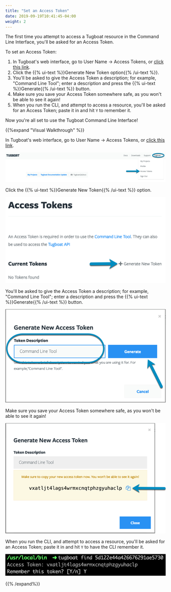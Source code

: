 ```yaml
---
title: "Set an Access Token"
date: 2019-09-19T10:41:45-04:00
weight: 2
---
```


The first time you attempt to access a Tugboat resource in the Command Line Interface, you'll be asked for an Access
Token.

To set an Access Token:

1. In Tugboat's web interface, go to User Name -> Access Tokens, or
   [click this link](https://dashboard.tugboat.qa/access-tokens).
2. Click the {{% ui-text %}}Generate New Token option{{% /ui-text %}}.
3. You'll be asked to give the Access Token a description; for example, "Command Line Tool"; enter a description and
   press the {{% ui-text %}}Generate{{% /ui-text %}} button.
4. Make sure you save your Access Token somewhere safe, as you won't be able to see it again!
5. When you run the CLI, and attempt to access a resource, you'll be asked for an Access Token; paste it in and hit `Y`
   to remember it.

Now you're all set to use the Tugboat Command Line Interface!

{{%expand "Visual Walkthrough" %}}

In Tugboat's web interface, go to User Name -> Access Tokens, or
[click this link](https://dashboard.tugboat.qa/access-tokens).

![Go to Access Tokens page](../../_images/go-to-user-access-tokens.png)

Click the {{% ui-text %}}Generate New Token{{% /ui-text %}} option.

![Click Generate new token](../../_images/generate-new-token.png)

You'll be asked to give the Access Token a description; for example, "Command Line Tool"; enter a description and press
the {{% ui-text %}}Generate{{% /ui-text %}} button.

![Enter token description and press Generate](../../_images/enter-token-description-and-generate.png)

Make sure you save your Access Token somewhere safe, as you won't be able to see it again!

![Copy your new Access Token](../../_images/copy-new-access-token.png)

When you run the CLI, and attempt to access a resource, you'll be asked for an Access Token; paste it in and hit `Y` to
have the CLI remember it.

![Enter the Access Token in the CLI](../../_images/enter-access-token-in-cli.png)

{{% /expand%}}
